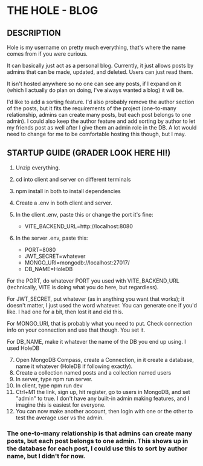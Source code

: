 # THE HOLE - BLOG

## DESCRIPTION
Hole is my username on pretty much everything, that's where the name comes from if you were curious.

It can basically just act as a personal blog. Currently, it just allows posts by admins that can be made, updated, and deleted. Users can just read them.

It isn't hosted anywhere so no one can see any posts, if I expand on it (which I actually do plan on doing, I've always wanted a blog) it will be.

I'd like to add a sorting feature. I'd also probably remove the author section of the posts, but it fits the requirements of the project (one-to-many relationship, admins can create many posts, but each post belongs to one admin).
I could also keep the author feature and add sorting by author to let my friends post as well after I give them an admin role in the DB. A lot would need to change for me to be comfortable hosting this though, but I may.

## STARTUP GUIDE (GRADER LOOK HERE HI!)
1. Unzip everything.
2. cd into client and server on different terminals
3. npm install in both to install dependencies
4. Create a .env in both client and server.
5. In the client .env, paste this or change the port it's fine:
    - VITE_BACKEND_URL=http://localhost:8080

6. In the server .env, paste this:
    - PORT=8080
    - JWT_SECRET=whatever
    - MONGO_URI=mongodb://localhost:27017/
    - DB_NAME=HoleDB

For the PORT, do whatever PORT you used with VITE_BACKEND_URL (technically, VITE is doing what you do here, but regardless).

For JWT_SECRET, put whatever (as in anything you want that works); it doesn't matter, I just used the word whatever. You can generate one if you'd like. I had one for a bit, then lost it and did this.

For MONGO_URI, that is probably what you need to put. Check connection info on your connection and use that though. You set it.

For DB_NAME, make it whatever the name of the DB you end up using. I used HoleDB


7. Open MongoDB Compass, create a Connection, in it create a database, name it whatever (HoleDB if following exactly).
8. Create a collection named posts and a collection named users
9. In server, type npm run server.
10. In client, type npm run dev
11. Ctrl+M1 the link, sign up, hit register, go to users in MongoDB, and set "admin" to true. I don't have any built-in admin making features, and I imagine this is easiest for everyone.
12. You can now make another account, then login with one or the other to test the average user vs the admin.

### The one-to-many relationship is that admins can create many posts, but each post belongs to one admin. This shows up in the database for each post, I could use this to sort by author name, but I didn't for now.
